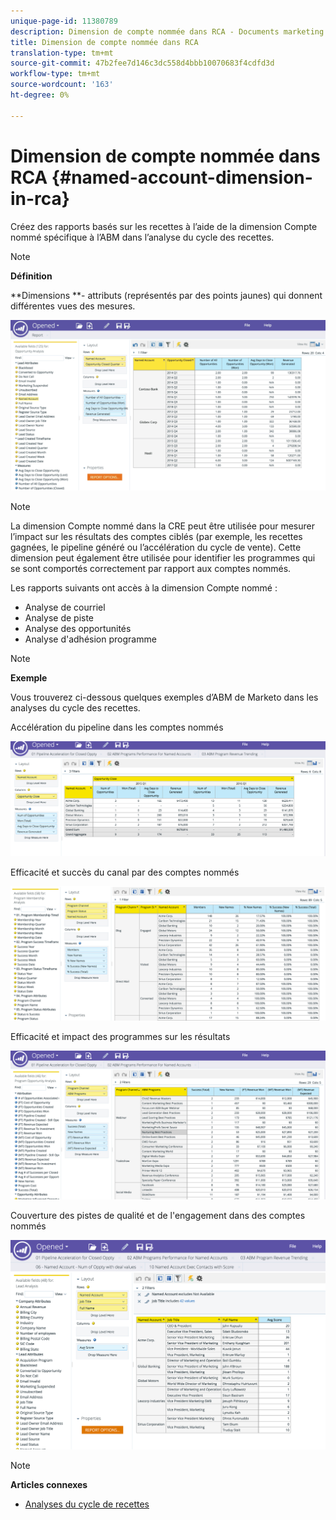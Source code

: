 ```yaml
---
unique-page-id: 11380789
description: Dimension de compte nommée dans RCA - Documents marketing - Documentation du produit
title: Dimension de compte nommée dans RCA
translation-type: tm+mt
source-git-commit: 47b2fee7d146c3dc558d4bbb10070683f4cdfd3d
workflow-type: tm+mt
source-wordcount: '163'
ht-degree: 0%

---
```



# Dimension de compte nommée dans RCA {#named-account-dimension-in-rca}

Créez des rapports basés sur les recettes à l’aide de la dimension Compte nommé spécifique à l’ABM dans l’analyse du cycle des recettes.

>[!NOTE]
>
>**Définition**
>
>**Dimensions **- attributs (représentés par des points jaunes) qui donnent différentes vues des mesures.

![](assets/one-2.png)

>[!NOTE]
>
>La dimension Compte nommé dans la CRE peut être utilisée pour mesurer l’impact sur les résultats des comptes ciblés (par exemple, les recettes gagnées, le pipeline généré ou l’accélération du cycle de vente). Cette dimension peut également être utilisée pour identifier les programmes qui se sont comportés correctement par rapport aux comptes nommés.

Les rapports suivants ont accès à la dimension Compte nommé :

* Analyse de courriel
* Analyse de piste
* Analyse des opportunités
* Analyse d&#39;adhésion programme

>[!NOTE]
>
>**Exemple**
>
>Vous trouverez ci-dessous quelques exemples d’ABM de Marketo dans les analyses du cycle des recettes.

Accélération du pipeline dans les comptes nommés

![](assets/two-1.png)

Efficacité et succès du canal par des comptes nommés

![](assets/three-2.png)

Efficacité et impact des programmes sur les résultats

![](assets/four-3.png)

Couverture des pistes de qualité et de l&#39;engagement dans des comptes nommés

![](assets/five-2.png)

>[!NOTE]
>
>**Articles connexes**
>
>* [Analyses du cycle de recettes](http://docs.marketo.com/display/docs/revenue+cycle+analytics)

>



